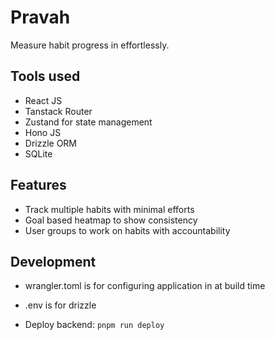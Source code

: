 # Pravah

Measure habit progress in effortlessly.

## Tools used

- React JS
- Tanstack Router
- Zustand for state management
- Hono JS
- Drizzle ORM
- SQLite

## Features

- Track multiple habits with minimal efforts
- Goal based heatmap to show consistency
- User groups to work on habits with accountability

## Development

- wrangler.toml is for configuring application in at build time
- .env is for drizzle

- Deploy backend: `pnpm run deploy`
